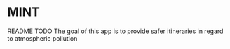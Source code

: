 # MINT
README TODO
The goal of this app is to provide safer itineraries in regard to atmospheric pollution


